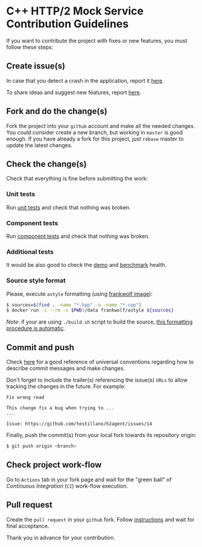 # C++ HTTP/2 Mock Service Contribution Guidelines

If you want to contribute the project with fixes or new features, you must follow these steps:

## Create issue(s)

In case that you detect a crash in the application, report it [here](https://github.com/testillano/h2agent/issues/new?assignees=&labels=&template=bug_report.md&title=Crash).

To share ideas and suggest new features, report [here](https://github.com/testillano/h2agent/issues/new?assignees=&labels=&template=feature_request.md&title=idea).

## Fork and do the change(s)

Fork the project into your `github` account and make all the needed changes. You could consider create a new branch, but working in `master` is good enough. If you have already a fork for this project, just `rebase` master to update the latest changes.

## Check the change(s)

Check that everything is fine before submitting the work:

### Unit tests

Run [unit tests](./README.md#unit-test) and check that nothing was broken.

### Component tests

Run [component tests](./README.md#component-test) and check that nothing was broken.

### Additional tests

It would be also good to check the [demo](./README.md#demo) and [benchmark](./README.md#benchmarking-test) health.

### Source style format

Please, execute `astyle` formatting (using [frankwolf image](https://hub.docker.com/r/frankwolf/astyle)):

```bash
$ sources=$(find . -name "*.hpp" -o -name "*.cpp")
$ docker run -i --rm -v $PWD:/data frankwolf/astyle ${sources}
```

*Note*: if your are using `./build.sh` script to build the source, <u>this formatting procedure is automatic</u>.

## Commit and push

Check [here](https://chris.beams.io/posts/git-commit/) for a good reference of universal conventions regarding how to describe commit messages and make changes.

Don't forget to include the trailer(s) referencing the issue(s) `URLs` to allow tracking the changes in the future. For example:

```
Fix wrong read

This change fix a bug when trying to ...
...

Issue: https://github.com/testillano/h2agent/issues/14
```

Finally, push the commit(s) from your local fork towards its repository origin:

```bash
$ git push origin <branch>
```

## Check project work-flow

Go to `Actions` tab in your fork page and wait for the "green ball" of *Continuous Integration* (`CI`) work-flow execution.

## Pull request

Create the `pull request` in your `github` fork. Follow [instructions](./pull_request_template.md) and wait for final acceptance.

Thank you in advance for your contribution.

